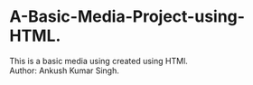 # A-Basic-Media-Project-using-HTML.
This is a basic media using created using HTMl. 
<br>
Author: Ankush Kumar Singh. 
